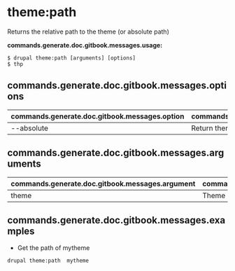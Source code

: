 # theme:path
Returns the relative path to the theme (or absolute path)

**commands.generate.doc.gitbook.messages.usage:**
```
$ drupal theme:path [arguments] [options]
$ thp
```

## commands.generate.doc.gitbook.messages.options
commands.generate.doc.gitbook.messages.option | commands.generate.doc.gitbook.messages.details
-------|-------------
--absolute | Return theme absolute path

## commands.generate.doc.gitbook.messages.arguments
commands.generate.doc.gitbook.messages.argument | commands.generate.doc.gitbook.messages.details
---------|-------------
theme | Theme name

## commands.generate.doc.gitbook.messages.examples
* Get the path of mytheme
```
drupal theme:path  mytheme
```
